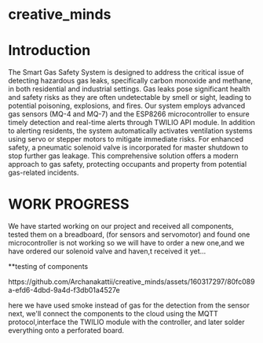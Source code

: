 # creative_minds

# Introduction
The Smart Gas Safety System is designed to address the critical issue of detecting hazardous gas leaks, specifically carbon monoxide and methane, in both residential and industrial settings. Gas leaks pose significant health and safety risks as they are often undetectable by smell or sight, leading to potential poisoning, explosions, and fires. Our system employs advanced gas sensors (MQ-4 and MQ-7) and the ESP8266 microcontroller to ensure timely detection and real-time alerts through TWILIO API module. In addition to alerting residents, the system automatically activates ventilation systems using servo or stepper motors to mitigate immediate risks. For enhanced safety, a pneumatic solenoid valve is incorporated for master shutdown to stop further gas leakage. This comprehensive solution offers a modern approach to gas safety, protecting occupants and property from potential gas-related incidents.

# WORK PROGRESS
We have started working on our project and received all components, tested them on a breadboard, (for sensors and servomotor) and found one microcontroller is not working so we will have to order a new one,and we have ordered our solenoid valve and haven,t received it yet...

**testing of components 

<p>https://github.com/Archanakattii/creative_minds/assets/160317297/80fc089a-efd6-4dbd-9a4d-f3db01a4527e</p>

here we have used smoke instead of gas for the detection from the sensor
next, we'll connect the components to the cloud using the MQTT protocol,interface the TWILIO module with the controller, and later solder everything onto a perforated board.

